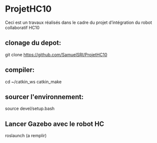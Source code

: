 # ProjetHC10
Ceci est un travaux réalisés dans le cadre du projet d’intégration du robot collaboratif HC10

## clonage du depot:
git clone https://github.com/SamuelSRI/ProjetHC10

## compiler:
cd ~/catkin_ws
catkin_make

## sourcer l'environnement:
source devel/setup.bash

## Lancer Gazebo avec le robot HC
roslaunch (a remplir)

